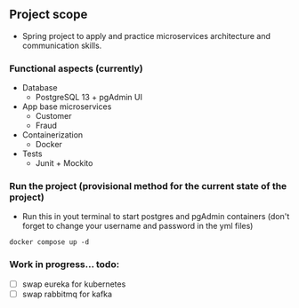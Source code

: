 ## Project scope
+ Spring project to apply and practice microservices architecture and communication skills.
### Functional aspects (currently)
 + Database
   + PostgreSQL 13 + pgAdmin UI
 + App base microservices
   + Customer
   + Fraud
+ Containerization
   + Docker
+ Tests
   + Junit + Mockito
### Run the project (provisional method for the current state of the project)

+ Run this in yout terminal to start postgres and pgAdmin containers 
(don't forget to change your username and password in the yml files)
```
docker compose up -d
```
 
### Work in progress... todo:
+ [ ] swap eureka for kubernetes
+ [ ] swap rabbitmq for kafka
